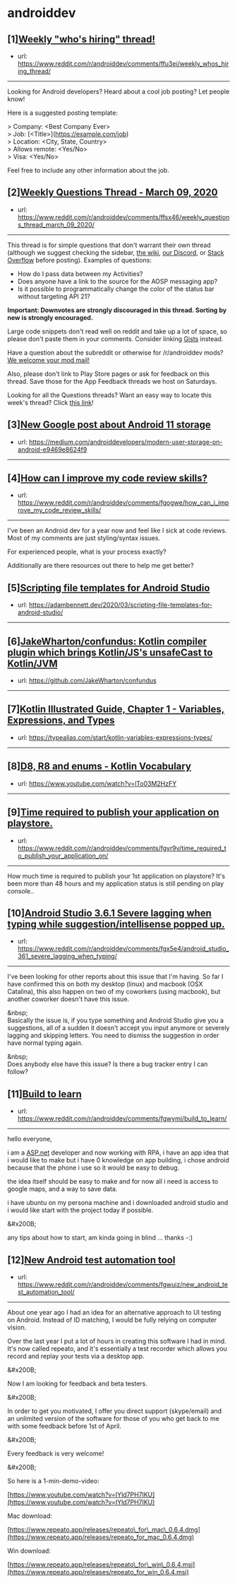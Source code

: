 # androiddev
## [1][Weekly "who's hiring" thread!](https://www.reddit.com/r/androiddev/comments/ffu3ei/weekly_whos_hiring_thread/)
- url: https://www.reddit.com/r/androiddev/comments/ffu3ei/weekly_whos_hiring_thread/
---
Looking for Android developers? Heard about a cool job posting? Let people know!

Here is a suggested posting template:

&gt; Company: &lt;Best Company Ever&gt;  
&gt; Job: [&lt;Title&gt;]\(https://example.com/job)  
&gt; Location: &lt;City, State, Country&gt;  
&gt; Allows remote: &lt;Yes/No&gt;  
&gt; Visa: &lt;Yes/No&gt;  

Feel free to include any other information about the job.
## [2][Weekly Questions Thread - March 09, 2020](https://www.reddit.com/r/androiddev/comments/ffsx46/weekly_questions_thread_march_09_2020/)
- url: https://www.reddit.com/r/androiddev/comments/ffsx46/weekly_questions_thread_march_09_2020/
---
This thread is for simple questions that don't warrant their own thread (although we suggest checking the sidebar, [the wiki](http://www.reddit.com/r/androiddev/wiki/), [our Discord](https://discord.gg/D2cNrqX), or [Stack Overflow](http://stackoverflow.com) before posting). Examples of questions:

* How do I pass data between my Activities?
* Does anyone have a link to the source for the AOSP messaging app?
* Is it possible to programmatically change the color of the status bar without targeting API 21?

**Important: Downvotes are strongly discouraged in this thread. Sorting by new is strongly encouraged.**

Large code snippets don't read well on reddit and take up a lot of space, so please don't paste them in your comments. Consider linking [Gists](https://gist.github.com) instead.

Have a question about the subreddit or otherwise for /r/androiddev mods? [We welcome your mod mail!](http://www.reddit.com/message/compose?to=%2Fr%2Fandroiddev)

Also, please don't link to Play Store pages or ask for feedback on this thread. Save those for the App Feedback threads we host on Saturdays.

Looking for all the Questions threads? Want an easy way to locate this week's thread? Click [this link](https://www.reddit.com/r/androiddev/search?q=title%3A%22questions+thread%22+author%3A%22AutoModerator%22&amp;restrict_sr=on&amp;sort=new&amp;t=all)!
## [3][New Google post about Android 11 storage](https://www.reddit.com/r/androiddev/comments/fgupp8/new_google_post_about_android_11_storage/)
- url: https://medium.com/androiddevelopers/modern-user-storage-on-android-e9469e8624f9
---

## [4][How can I improve my code review skills?](https://www.reddit.com/r/androiddev/comments/fgogwe/how_can_i_improve_my_code_review_skills/)
- url: https://www.reddit.com/r/androiddev/comments/fgogwe/how_can_i_improve_my_code_review_skills/
---
I've been an Android dev for a year now and feel like I sick at code reviews. Most of my comments are just styling/syntax issues.

For experienced people, what is your process exactly?

Additionally are there resources out there to help me get better?
## [5][Scripting file templates for Android Studio](https://www.reddit.com/r/androiddev/comments/fgv259/scripting_file_templates_for_android_studio/)
- url: https://adambennett.dev/2020/03/scripting-file-templates-for-android-studio/
---

## [6][JakeWharton/confundus: Kotlin compiler plugin which brings Kotlin/JS's unsafeCast to Kotlin/JVM](https://www.reddit.com/r/androiddev/comments/fgfcww/jakewhartonconfundus_kotlin_compiler_plugin_which/)
- url: https://github.com/JakeWharton/confundus
---

## [7][Kotlin Illustrated Guide, Chapter 1 - Variables, Expressions, and Types](https://www.reddit.com/r/androiddev/comments/fgw3co/kotlin_illustrated_guide_chapter_1_variables/)
- url: https://typealias.com/start/kotlin-variables-expressions-types/
---

## [8][D8, R8 and enums - Kotlin Vocabulary](https://www.reddit.com/r/androiddev/comments/fgjn5q/d8_r8_and_enums_kotlin_vocabulary/)
- url: https://www.youtube.com/watch?v=lTo03M2HzFY
---

## [9][Time required to publish your application on playstore.](https://www.reddit.com/r/androiddev/comments/fgvr9v/time_required_to_publish_your_application_on/)
- url: https://www.reddit.com/r/androiddev/comments/fgvr9v/time_required_to_publish_your_application_on/
---
How much time is required to publish your 1st application on playstore? It's been more than 48 hours and my application status is still pending on play console..
## [10][Android Studio 3.6.1 Severe lagging when typing while suggestion/intellisense popped up.](https://www.reddit.com/r/androiddev/comments/fgx5e4/android_studio_361_severe_lagging_when_typing/)
- url: https://www.reddit.com/r/androiddev/comments/fgx5e4/android_studio_361_severe_lagging_when_typing/
---
I've been looking for other reports about this issue that I'm having. So far I have confirmed this on both my desktop (linux) and macbook (OSX Catalina), this also happen on two of my coworkers (using macbook), but another coworker doesn't have this issue.  
  
&amp;nbsp;  
Basically the issue is, if you type something and Android Studio give you a suggestions, all of a sudden it doesn't accept you input anymore or severely lagging and skipping letters. You need to dismiss the suggestion in order have normal typing again.  
  
&amp;nbsp;  
Does anybody else have this issue? Is there a bug tracker entry I can follow?
## [11][Build to learn](https://www.reddit.com/r/androiddev/comments/fgwymi/build_to_learn/)
- url: https://www.reddit.com/r/androiddev/comments/fgwymi/build_to_learn/
---
hello everyone,

i am a [ASP.net](https://ASP.net) developer and now working with RPA, i have an app idea that i would like to make but i have 0 knowledge on app building, i chose android because that the phone i use so it would be easy to debug.

the idea itself should be easy to make and for now all i need is access to google maps, and a way to save data.

i have ubuntu on my persona machine and i downloaded  android studio and i would like start with the project today if possible.

&amp;#x200B;

any tips about how to start, am kinda going in blind ... thanks -:)
## [12][New Android test automation tool](https://www.reddit.com/r/androiddev/comments/fgwuiz/new_android_test_automation_tool/)
- url: https://www.reddit.com/r/androiddev/comments/fgwuiz/new_android_test_automation_tool/
---
About one year ago I had an idea for an alternative approach to UI testing on Android. Instead of ID matching, I would be fully relying on computer vision.

Over the last year I put a lot of hours in creating this software I had in mind. It's now called repeato, and it's essentially a test recorder which allows you record and replay your tests via a desktop app.

&amp;#x200B;

Now I am looking for feedback and beta testers.

&amp;#x200B;

In order to get you motivated, I offer you direct support (skype/email) and an unlimited version of the software for those of you who get back to me with some feedback before 1st of April. 

&amp;#x200B;

Every feedback is very welcome!

&amp;#x200B;

So here is a 1-min-demo-video:

[https://www.youtube.com/watch?v=IYld7PH7lKU](https://www.youtube.com/watch?v=IYld7PH7lKU)

Mac download:

[https://www.repeato.app/releases/repeato\_for\_mac\_0.6.4.dmg](https://www.repeato.app/releases/repeato_for_mac_0.6.4.dmg)

Win download:

[https://www.repeato.app/releases/repeato\_for\_win\_0.6.4.msi](https://www.repeato.app/releases/repeato_for_win_0.6.4.msi)
